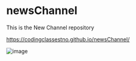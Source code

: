 # newsChannel

This is the New Channel repository

https://codingclassestno.github.io/newsChannel/


![image](https://github.com/CodingClassesTNO/newsChannel/assets/126271635/3b45f2a5-556e-4784-8276-a5adefb9ea76)


